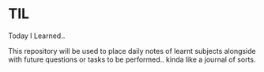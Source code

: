 # TIL
Today I Learned..

This repository will be used to place daily notes of learnt subjects alongside with future questions or tasks to be performed.. kinda like a journal of sorts.

